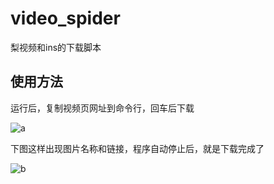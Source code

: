 # video_spider

梨视频和ins的下载脚本

## 使用方法

运行后，复制视频页网址到命令行，回车后下载

![a](https://s2.ax1x.com/2019/08/18/mQ2PyQ.png)

下图这样出现图片名称和链接，程序自动停止后，就是下载完成了

![b](https://s2.ax1x.com/2019/08/18/mQ2iLj.png)
